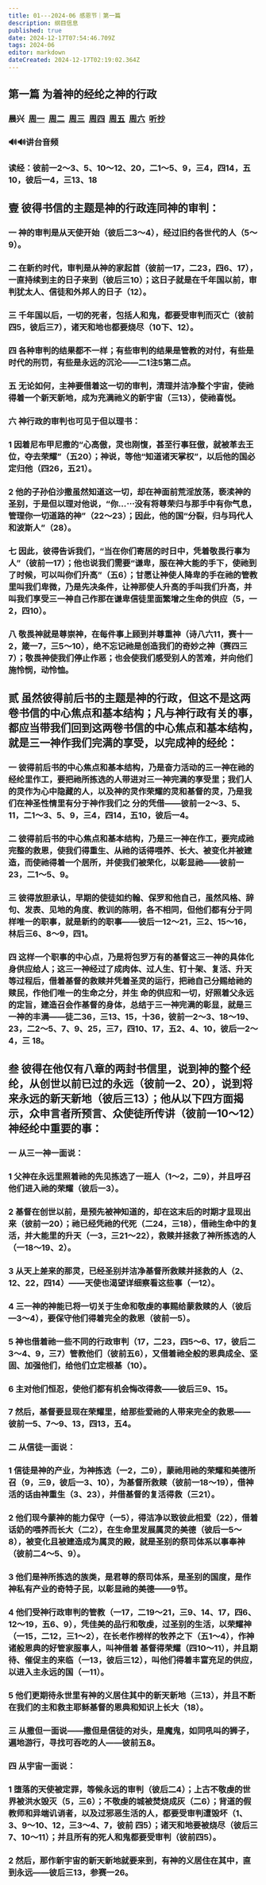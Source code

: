 ```yaml
---
title: 01---2024-06 感恩节｜第一篇
description: 纲目信息
published: true
date: 2024-12-17T07:54:46.709Z
tags: 2024-06
editor: markdown
dateCreated: 2024-12-17T02:19:02.364Z
---
```


## 第一篇    为着神的经纶之神的行政
### 晨兴&nbsp;&nbsp;[周一](/home/2024-06/2024-06-01/w1d1)&nbsp;&nbsp;[周二](/home/2024-06/2024-06-01/w1d2)&nbsp;&nbsp;[周三](/home/2024-06/2024-06-01/w1d3)&nbsp;&nbsp;[周四](/home/2024-06/2024-06-01/w1d4)&nbsp;&nbsp;[周五](/home/2024-06/2024-06-01/w1d5)&nbsp;&nbsp;[周六](/home/2024-06/2024-06-01/w1d6)&nbsp;&nbsp;[听抄](/home/2024-06/2024-06-01/tc)
### 🔊🔊讲台音频


### **读经：彼前一2～3、5、10～12、20，二1～5、9，三4，四14，五10，彼后一4，三13、18**

## 壹    彼得书信的主题是神的行政连同神的审判：

### 一    神的审判是从天使开始（彼后二3～4），经过旧约各世代的人（5～9）。

### 二    在新约时代，审判是从神的家起首（彼前一17，二23，四6、17），一直持续到主的日子来到（彼后三10）；这日子就是在千年国以前，审判犹太人、信徒和外邦人的日子（12）。

### 三    千年国以后，一切的死者，包括人和鬼，都要受审判而灭亡（彼前四5，彼后三7），诸天和地也都要烧尽（10下、12）。

### 四    各种审判的结果都不一样；有些审判的结果是管教的对付，有些是时代的刑罚，有些是永远的沉沦——二1注5第二点。

### 五    无论如何，主神要借着这一切的审判，清理并洁净整个宇宙，使祂得着一个新天新地，成为充满祂义的新宇宙（三13），使祂喜悦。

### 六    神行政的审判也可见于但以理书：

### 1    因着尼布甲尼撒的“心高傲，灵也刚愎，甚至行事狂傲，就被革去王位，夺去荣耀”（五20）；神说，等他“知道诸天掌权”，以后他的国必定归他（四26，五21）。

### 2    他的子孙伯沙撒虽然知道这一切，却在神面前荒淫放荡，亵渎神的圣别，于是但以理对他说，“你…⋯没有将尊荣归与那手中有你气息，管理你一切道路的神”（22～23）；因此，他的国“分裂，归与玛代人和波斯人”（28）。

### 七    因此，彼得告诉我们，“当在你们寄居的时日中，凭着敬畏行事为人”（彼前一17）；他也说我们需要“谦卑，服在神大能的手下，使祂到了时候，可以叫你们升高”（五6）；甘愿让神使人降卑的手在祂的管教里叫我们卑微，乃是先决条件，让神那使人升高的手叫我们升高，并叫我们享受三一神自己作那在谦卑信徒里面繁增之生命的供应（5，一2，四10）。

### 八    敬畏神就是尊崇神，在每件事上顾到并尊重神（诗八六11，赛十一2，箴一7，三5～10），绝不忘记祂是创造我们的奇妙之神（赛四三7）；敬畏神使我们停止作恶；也会使我们感受别人的苦难，并向他们施怜悯，动怜恤。

## 贰    虽然彼得前后书的主题是神的行政，但这不是这两卷书信的中心焦点和基本结构；凡与神行政有关的事，都应当带我们回到这两卷书信的中心焦点和基本结构，就是三一神作我们完满的享受，以完成神的经纶：

### 一    彼得前后书的中心焦点和基本结构，乃是奋力活动的三一神在祂的经纶里作工，要把祂所拣选的人带进对三一神完满的享受里；我们人的灵作为心中隐藏的人，以及神的灵作荣耀的灵和基督的灵，乃是我们在神圣性情里有分于神作我们之 分的凭借——彼前一2～3、5、11，二1～3、5、9，三4，四14，五10，彼后一4。

### 二    彼得前后书的中心焦点和基本结构，乃是三一神在作工，要完成祂完整的救恩，使我们得重生、从祂的话得喂养、长大、被变化并被建造，而使祂得着一个居所，并使我们被荣化，以彰显祂——彼前一23，二1～5、9。

### 三    彼得放胆承认，早期的使徒如约翰、保罗和他自己，虽然风格、辞句、发表、见地的角度、教训的陈明，各不相同，但他们都有分于同样唯一的职事，就是新约的职事——彼后一12～21，三2、15～16，林后三6、8～9，四1。

### 四    这样一个职事的中心点，乃是将包罗万有的基督这三一神的具体化身供应给人；这三一神经过了成肉体、过人生、钉十架、复活、升天等过程后，借着基督的救赎并凭着圣灵的运行，把祂自己分赐给祂的赎民，作他们唯一的生命之分，并生 命的供应和一切，好照着父永远的定旨，建造召会作基督的身体，总结于三一神完满的彰显，就是三一神的丰满——徒二36，三13、15，十36，彼前一2～3、18～19、23，二2～5、7、9、25，三7，四10、17，五2、4、10，彼后一2～4，三 18。

## 叁    彼得在他仅有八章的两封书信里，说到神的整个经纶，从创世以前已过的永远（彼前一2、20），说到将来永远的新天新地（彼后三13）；他从以下四方面揭示，众申言者所预言、众使徒所传讲（彼前一10～12）神经纶中重要的事：

### 一    从三一神一面说：

### 1    父神在永远里照着祂的先见拣选了一班人（1～2，二9），并且呼召他们进入祂的荣耀（彼后一3）。

### 2    基督在创世以前，是预先被神知道的，却在这末后的时期才显现出来（彼前一20）；祂已经凭祂的代死（二24，三18），借祂生命中的复活，并大能里的升天（一3，三21～22），救赎并拯救了神所拣选的人（一18～19、2）。

### 3    从天上差来的那灵，已经圣别并洁净基督所救赎并拯救的人（2、12、22，四14）——天使也渴望详细察看这些事（一12）。

### 4    三一神的神能已将一切关于生命和敬虔的事赐给蒙救赎的人（彼后—3～4），要保守他们得着完全的救恩（彼前一5）。

### 5    神也借着祂一些不同的行政审判（17，二23，四5～6、17，彼后二3～4、9，三7）管教他们（彼前五6），又借着祂全般的恩典成全、坚固、加强他们，给他们立定根基（10）。

### 6    主对他们恒忍，使他们都有机会悔改得救——彼后三9、15。

### 7    然后，基督要显现在荣耀里，给那些爱祂的人带来完全的救恩——彼前一5、7～9、13，四13，五4。

### 二    从信徒一面说：

### 1    信徒是神的产业，为神拣选（一2，二9），蒙祂用祂的荣耀和美德所召（9，三9，彼后一3、10），为基督所救赎（彼前一18～19），借神活的话由神重生（3、23），并借基督的复活得救（三21）。

### 2    他们现今蒙神的能力保守（一5），得洁净以致彼此相爱（22），借着话奶的喂养而长大（二2），在生命里发展属灵的美德（彼后一5～8），被变化且被建造成为属灵的殿，就是圣别的祭司体系以事奉神（彼前二4～5、9）。

### 3    他们是神所拣选的族类，是君尊的祭司体系，是圣别的国度，是作神私有产业的奇特子民，以彰显祂的美德——9节。

### 4    他们受神行政审判的管教（一17，二19～21，三9、14、17，四6、12～19，五6、9），凭佳美的品行和敬虔，过圣别的生活，以荣耀神（一15，二12，三1～2），在长老作榜样的牧养之下（五1～4），作神诸般恩典的好管家服事人，叫神借着 基督得荣耀（四10～11），并且期待、催促主的来临（一13，彼后三12），叫他们得着丰富充足的供应，以进入主永远的国（一11）。

### 5    他们更期待永世里有神的义居住其中的新天新地（三13），并且不断在我们的主和救主耶稣基督的恩典和知识上长大（18）。

### 三    从撒但一面说——撒但是信徒的对头，是魔鬼，如同吼叫的狮子，遍地游行，寻找可吞吃的人——彼前五8。

### 四    从宇宙一面说：

### 1    堕落的天使被定罪，等候永远的审判（彼后二4）；上古不敬虔的世界被洪水毁灭（5，三6）；不敬虔的城被焚烧成灰（二6）；背道的假教师和异端讥诮者，以及过邪恶生活的人，都要受审判遭毁坏（1、3、9～10、12，三3～4、7，彼前 四5）；诸天和地要被烧尽（彼后三7、10～11）；并且所有的死人和鬼都要受审判（彼前四5）。

### 2    然后，那作新宇宙的新天新地就要来到，有神的义居住在其中，直到永远——彼后三13，参赛一26。
<!-- Google tag (gtag.js) -->
<script async src="https://www.googletagmanager.com/gtag/js?id=G-1P8709Z16T"></script>
<script>
  window.dataLayer = window.dataLayer || [];
  function gtag(){dataLayer.push(arguments);}
  gtag('js', new Date());

  gtag('config', 'G-1P8709Z16T');
</script>